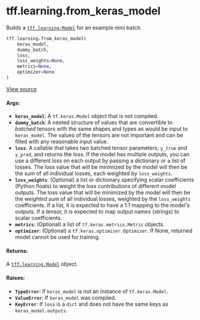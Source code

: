 <div itemscope itemtype="http://developers.google.com/ReferenceObject">
<meta itemprop="name" content="tff.learning.from_keras_model" />
<meta itemprop="path" content="Stable" />
</div>

# tff.learning.from_keras_model

Builds a
<a href="../../tff/learning/Model.md"><code>tff.learning.Model</code></a> for an
example mini batch.

```python
tff.learning.from_keras_model(
    keras_model,
    dummy_batch,
    loss,
    loss_weights=None,
    metrics=None,
    optimizer=None
)
```

<a target="_blank" href=http://github.com/tensorflow/federated/tree/master/tensorflow_federated/python/learning/keras_utils.py>View
source</a>

<!-- Placeholder for "Used in" -->

#### Args:

*   <b>`keras_model`</b>: A `tf.keras.Model` object that is not compiled.
*   <b>`dummy_batch`</b>: A nested structure of values that are convertible to
    *batched* tensors with the same shapes and types as would be input to
    `keras_model`. The values of the tensors are not important and can be filled
    with any reasonable input value.
*   <b>`loss`</b>: A callable that takes two batched tensor parameters, `y_true`
    and `y_pred`, and returns the loss. If the model has multiple outputs, you
    can use a different loss on each output by passing a dictionary or a list of
    losses. The loss value that will be minimized by the model will then be the
    sum of all individual losses, each weighted by `loss_weights`.
*   <b>`loss_weights`</b>: (Optional) a list or dictionary specifying scalar
    coefficients (Python floats) to weight the loss contributions of different
    model outputs. The loss value that will be minimized by the model will then
    be the *weighted sum* of all individual losses, weighted by the
    `loss_weights` coefficients. If a list, it is expected to have a 1:1 mapping
    to the model's outputs. If a tensor, it is expected to map output names
    (strings) to scalar coefficients.
*   <b>`metrics`</b>: (Optional) a list of `tf.keras.metrics.Metric` objects.
*   <b>`optimizer`</b>: (Optional) a `tf.keras.optimizer.Optimizer`. If None,
    returned model cannot be used for training.

#### Returns:

A <a href="../../tff/learning/Model.md"><code>tff.learning.Model</code></a>
object.

#### Raises:

*   <b>`TypeError`</b>: If `keras_model` is not an instance of `tf.keras.Model`.
*   <b>`ValueError`</b>: If `keras_model` was compiled.
*   <b>`KeyError`</b>: If `loss` is a `dict` and does not have the same keys as
    `keras_model.outputs`.
